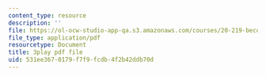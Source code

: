 ```yaml
---
content_type: resource
description: ''
file: https://ol-ocw-studio-app-qa.s3.amazonaws.com/courses/20-219-becoming-the-next-bill-nye-writing-and-hosting-the-educational-show-january-iap-2015/531ee3670179f7f9fcdb4f2b42ddb70d_AjK2zF9yN0k.pdf
file_type: application/pdf
resourcetype: Document
title: 3play pdf file
uid: 531ee367-0179-f7f9-fcdb-4f2b42ddb70d
---
```

